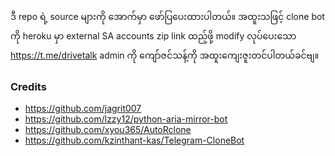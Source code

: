 ဒီ repo ရဲ့ source များကို အောက်မှာ ဖော်ပြပေးထားပါတယ်။ အထူးသဖြင့် clone bot ကို heroku မှာ external SA accounts zip link ထည့်ဖို့ modify လုပ်ပေးသော https://t.me/drivetalk admin ကို ကျော်ဇင်သန့်ကို အထူးကျေးဇူးတင်ပါတယ်ခင်ဗျ။
### Credits
- https://github.com/jagrit007
- https://github.com/lzzy12/python-aria-mirror-bot
- https://github.com/xyou365/AutoRclone
- https://github.com/kzinthant-kas/Telegram-CloneBot
